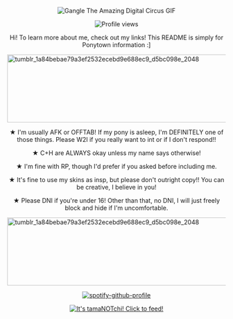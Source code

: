 <p align="center">
  <img src="https://media1.tenor.com/m/QWj8i3IwNNkAAAAd/gangle-the-amazing-digital-circus.gif" alt="Gangle The Amazing Digital Circus GIF"/>
</p>
<p align="center">
  <img src="https://komarev.com/ghpvc/?username=circusangels&color=red&style=plastic&label=Cutiepies!" alt="Profile views"/>
</p>
<p align="center"> Hi! To learn more about me, check out my links! This README is simply for Ponytown information :] </p>
<img width="2048" height="157" alt="tumblr_1a84bebae79a3ef2532ecebd9e688ec9_d5bc098e_2048" src="https://github.com/user-attachments/assets/73103a21-5b78-462c-8e41-03082073911d" />
<p align="center"> ★ I'm usually AFK or OFFTAB! If my pony is asleep, I'm DEFINITELY one of those things. Please W2I if you really want to int or if I don't respond!! </p>
<p align="center"> ★ C+H are ALWAYS okay unless my name says otherwise! </p>
<p align="center"> ★ I'm fine with RP, though I'd prefer if you asked before including me. </p>
<p align="center"> ★ It's fine to use my skins as insp, but please don't outright copy!! You can be creative, I believe in you! </p>
<p align="center"> ★ Please DNI if you're under 16! Other than that, no DNI, I will just freely block and hide if I'm uncomfortable. </p>
<img width="2048" height="157" alt="tumblr_1a84bebae79a3ef2532ecebd9e688ec9_d5bc098e_2048" src="https://github.com/user-attachments/assets/73103a21-5b78-462c-8e41-03082073911d" />

<div align="center">

[![spotify-github-profile](https://spotify-github-profile.kittinanx.com/api/view?uid=iai8c2er317333qgkmbb8hgai&cover_image=true&theme=novatorem&show_offline=true&background_color=121212&interchange=false&bar_color=ba2626&bar_color_cover=false)](https://github.com/kittinan/spotify-github-profile)

</div>
<p align="center">
  <a href="https://tamanotchi.world/26606c">
    <img src="https://tamanotchi.world/i2/26606" alt="It's tamaNOTchi! Click to feed!">
  </a>
</p>
